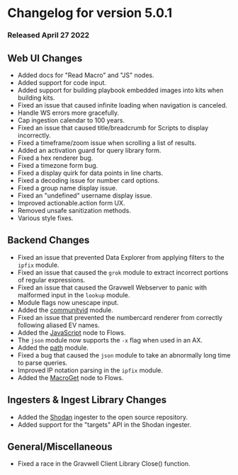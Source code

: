 # Changelog for version 5.0.1

### Released April 27 2022

## Web UI Changes

* Added docs for "Read Macro" and "JS" nodes.
* Added support for code input.
* Added support for building playbook embedded images into kits when building kits.
* Fixed an issue that caused infinite loading when navigation is canceled.
* Handle WS errors more gracefully.
* Cap ingestion calendar to 100 years.
* Fixed an issue that caused title/breadcrumb for Scripts to display incorrectly.
* Fixed a timeframe/zoom issue when scrolling a list of results.
* Added an activation guard for query library form.
* Fixed a hex renderer bug.
* Fixed a timezone form bug.
* Fixed a display quirk for data points in line charts.
* Fixed a decoding issue for number card options.
* Fixed a group name display issue.
* Fixed an "undefined" username display issue.
* Improved actionable.action form UX.
* Removed unsafe sanitization methods.
* Various style fixes.

## Backend Changes

* Fixed an issue that prevented Data Explorer from applying filters to the `ipfix` module.
* Fixed an issue that caused the `grok` module to extract incorrect portions of regular expressions.
* Fixed an issue that caused the Gravwell Webserver to panic with malformed input in the `lookup` module.
* Module flags now unescape input.
* Added the [communityid](#!search/communityid/communityid.md) module.
* Fixed an issue that prevented the numbercard renderer from correctly following aliased EV names.
* Added the [JavaScript](#!flows/nodes/javascript.md) node to Flows.
* The `json` module now supports the `-x` flag when used in an AX.
* Added the [path](#!search/path/path.md) module.
* Fixed a bug that caused the `json` module to take an abnormally long time to parse queries.
* Improved IP notation parsing in the `ipfix` module.
* Added the [MacroGet]() node to Flows.


## Ingesters & Ingest Library Changes

* Added the [Shodan](#!ingesters/shodan.md) ingester to the open source repository.
* Added support for the "targets" API in the Shodan ingester.


## General/Miscellaneous

* Fixed a race in the Gravwell Client Library Close() function.

